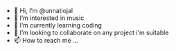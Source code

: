 - 👋 Hi, I’m @unnatiojal
- 👀 I’m interested in music
- 🌱 I’m currently learning coding
- 💞️ I’m looking to collaborate on any project i'm suitable
- 📫 How to reach me ...

<!---
unnatiojal/unnatiojal is a ✨ special ✨ repository because its `README.md` (this file) appears on your GitHub profile.
You can click the Preview link to take a look at your changes.
--->
